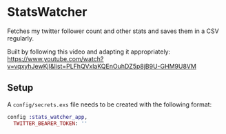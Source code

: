 # StatsWatcher

Fetches my twitter follower count and other stats and saves them in a CSV regularly.

Built by following this video and adapting it appropriately:
https://www.youtube.com/watch?v=vqxyhJewKjI&list=PLFhQVxlaKQEnOuhDZ5p8jB9U-GHM9U8VM

## Setup

A `config/secrets.exs` file needs to be created with the following format:

```elixir
config :stats_watcher_app,
  TWITTER_BEARER_TOKEN: ''
```

